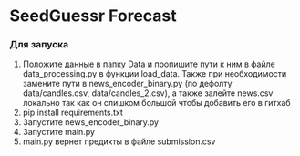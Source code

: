 # SeedGuessr Forecast
### Для запуска
1. Положите данные в папку Data и пропишите пути к ним в файле data_processing.py в функции load_data. Также при необходимости замените пути в news_encoder_binary.py (по дефолту data/candles.csv, data/candles_2.csv), а также залейте news.csv локально так как он слишком большой чтобы добавить его в гитхаб
2. pip install requirements.txt
3. Запустите news_encoder_binary.py
4. Запустите main.py
5. main.py вернет предикты в файле submission.csv
